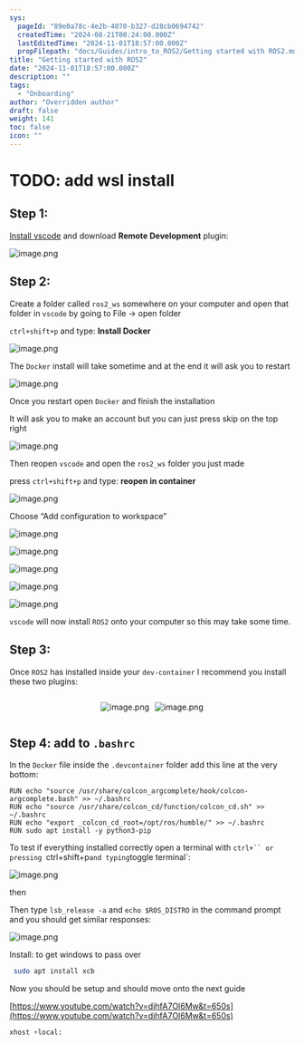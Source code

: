 ```yaml
---
sys:
  pageId: "89e0a78c-4e2b-4070-b327-d28cb0694742"
  createdTime: "2024-08-21T00:24:00.000Z"
  lastEditedTime: "2024-11-01T18:57:00.000Z"
  propFilepath: "docs/Guides/intro_to_ROS2/Getting started with ROS2.md"
title: "Getting started with ROS2"
date: "2024-11-01T18:57:00.000Z"
description: ""
tags:
  - "Onboarding"
author: "Overridden author"
draft: false
weight: 141
toc: false
icon: ""
---
```


# TODO: add wsl install

## Step 1:

[Install vscode](https://code.visualstudio.com/download) and download **Remote Development** plugin:

![image.png](https://prod-files-secure.s3.us-west-2.amazonaws.com/d518164a-d88e-44d1-a4ee-3adb3bd8bce0/efb52993-1881-4a40-b95e-6f020334f022/image.png?X-Amz-Algorithm=AWS4-HMAC-SHA256&X-Amz-Content-Sha256=UNSIGNED-PAYLOAD&X-Amz-Credential=ASIAZI2LB466ZAG367KD%2F20250316%2Fus-west-2%2Fs3%2Faws4_request&X-Amz-Date=20250316T110156Z&X-Amz-Expires=3600&X-Amz-Security-Token=IQoJb3JpZ2luX2VjENP%2F%2F%2F%2F%2F%2F%2F%2F%2F%2FwEaCXVzLXdlc3QtMiJIMEYCIQD6mBpmiTxA1ex7TeUxVytP5YQO0rT9jTqTMrlh34%2FKYgIhALycFjTwasLr5nRz3Tm1ItfIbwy3JPIM6K4MO1255pwlKv8DCCwQABoMNjM3NDIzMTgzODA1IgyC9SlwpVTS1CIRO4Eq3APc8Mdg0eQGdB2gvXu3LAqH%2FSoxvkVkPUXnzooymqXaFylbJ4XDKTwBZKQjd%2Fm6Ee2KEJfIfcsWBQ8RKjGVLjd2XXJFzLiawBV0NF0ITnBI7dh6G9I6UweacO1RUfHjTBSR8mWbe77gOTN3XMRiM1PmYsKZUjLaVOUbIKlPHZ7bbB2wkRxwPqveu7FQzJO3uaD4yWpU1T5DbX6WNUMXbr8AyLXxtUW6ERRPUUDncWUV0TGOrWRjkETYMrHe6lBzKl7RSQvnTJ2pJnql0w%2BDN5XMRQ4ZRnQKMSUMleXSyF%2FQhqmpLR4V1IqsF%2FWR%2Bs8ddPdJTdGzTeN5%2BP62SaUa4SO7XfhyrFPfQxvTh7e%2BTZ5tjO9Y%2FFBtl4UNabGLm2H5sqgITEHKE6UfFGsAzOtuxrmZ5sz2M2qhAZoCuQTs4T1YAeohxJCtW03kxIOL%2FwVcHXiJPBzdj9WeVuHX3UWNRZJnB13Sk1t6PGLFOtSdbakznp20baHB9%2BJgLAyf8mcYjsRdiO6WdvjOqt2HG5znOwfSGKFfh4LyN7D8XuQzwJeaEXryRCZRMaaftx4wueY7HF3R1AL30Lcf736%2Fd20dR3D9hy%2F9oWjipKSOEXa8vb3liQ9OIfJNad4CuW1tZjD92Nq%2BBjqkAY9irXM2s8c2mOePQiqLZZM9%2B5TV77p0Cm6cIP8Ym8HMMdW4m63mfDUm%2BBReuVe8c%2BK4LiEgb63gMjIhD3Sv4US%2BpKsCmV5jZJjY2GOSYLL8lkZXAIeO7S3lColxtcaYfcH5KABy%2F1LBr2VobN%2FFEHFFRqb%2Blf%2FS8fNFdZkCIGlLyQGPvts9ct0IOZUS2m4fsi14LkbXy2WR5a5Va5fJY2Lbg34o&X-Amz-Signature=a65f5b765b37d945ad32c3e9ee76057cb54d18f2b4baf134af181fc097ad022b&X-Amz-SignedHeaders=host&x-id=GetObject)

## Step 2:

Create a folder called `ros2_ws` somewhere on your computer and open that folder in `vscode` by going to File → open folder 

`ctrl+shift+p` and type: **Install Docker**

![image.png](https://prod-files-secure.s3.us-west-2.amazonaws.com/d518164a-d88e-44d1-a4ee-3adb3bd8bce0/2269dc0e-1cd5-47ff-bceb-c04ad9b2eab0/image.png?X-Amz-Algorithm=AWS4-HMAC-SHA256&X-Amz-Content-Sha256=UNSIGNED-PAYLOAD&X-Amz-Credential=ASIAZI2LB466ZAG367KD%2F20250316%2Fus-west-2%2Fs3%2Faws4_request&X-Amz-Date=20250316T110156Z&X-Amz-Expires=3600&X-Amz-Security-Token=IQoJb3JpZ2luX2VjENP%2F%2F%2F%2F%2F%2F%2F%2F%2F%2FwEaCXVzLXdlc3QtMiJIMEYCIQD6mBpmiTxA1ex7TeUxVytP5YQO0rT9jTqTMrlh34%2FKYgIhALycFjTwasLr5nRz3Tm1ItfIbwy3JPIM6K4MO1255pwlKv8DCCwQABoMNjM3NDIzMTgzODA1IgyC9SlwpVTS1CIRO4Eq3APc8Mdg0eQGdB2gvXu3LAqH%2FSoxvkVkPUXnzooymqXaFylbJ4XDKTwBZKQjd%2Fm6Ee2KEJfIfcsWBQ8RKjGVLjd2XXJFzLiawBV0NF0ITnBI7dh6G9I6UweacO1RUfHjTBSR8mWbe77gOTN3XMRiM1PmYsKZUjLaVOUbIKlPHZ7bbB2wkRxwPqveu7FQzJO3uaD4yWpU1T5DbX6WNUMXbr8AyLXxtUW6ERRPUUDncWUV0TGOrWRjkETYMrHe6lBzKl7RSQvnTJ2pJnql0w%2BDN5XMRQ4ZRnQKMSUMleXSyF%2FQhqmpLR4V1IqsF%2FWR%2Bs8ddPdJTdGzTeN5%2BP62SaUa4SO7XfhyrFPfQxvTh7e%2BTZ5tjO9Y%2FFBtl4UNabGLm2H5sqgITEHKE6UfFGsAzOtuxrmZ5sz2M2qhAZoCuQTs4T1YAeohxJCtW03kxIOL%2FwVcHXiJPBzdj9WeVuHX3UWNRZJnB13Sk1t6PGLFOtSdbakznp20baHB9%2BJgLAyf8mcYjsRdiO6WdvjOqt2HG5znOwfSGKFfh4LyN7D8XuQzwJeaEXryRCZRMaaftx4wueY7HF3R1AL30Lcf736%2Fd20dR3D9hy%2F9oWjipKSOEXa8vb3liQ9OIfJNad4CuW1tZjD92Nq%2BBjqkAY9irXM2s8c2mOePQiqLZZM9%2B5TV77p0Cm6cIP8Ym8HMMdW4m63mfDUm%2BBReuVe8c%2BK4LiEgb63gMjIhD3Sv4US%2BpKsCmV5jZJjY2GOSYLL8lkZXAIeO7S3lColxtcaYfcH5KABy%2F1LBr2VobN%2FFEHFFRqb%2Blf%2FS8fNFdZkCIGlLyQGPvts9ct0IOZUS2m4fsi14LkbXy2WR5a5Va5fJY2Lbg34o&X-Amz-Signature=87b91fe17c4ef093c24900594e09152ef6f3d378fe923ed2b8b4d34fb372399b&X-Amz-SignedHeaders=host&x-id=GetObject)

The `Docker` install will take sometime and at the end it will ask you to restart

![image.png](https://prod-files-secure.s3.us-west-2.amazonaws.com/d518164a-d88e-44d1-a4ee-3adb3bd8bce0/ed233f78-be33-4b1f-b89c-9c346c0e961e/image.png?X-Amz-Algorithm=AWS4-HMAC-SHA256&X-Amz-Content-Sha256=UNSIGNED-PAYLOAD&X-Amz-Credential=ASIAZI2LB466ZAG367KD%2F20250316%2Fus-west-2%2Fs3%2Faws4_request&X-Amz-Date=20250316T110156Z&X-Amz-Expires=3600&X-Amz-Security-Token=IQoJb3JpZ2luX2VjENP%2F%2F%2F%2F%2F%2F%2F%2F%2F%2FwEaCXVzLXdlc3QtMiJIMEYCIQD6mBpmiTxA1ex7TeUxVytP5YQO0rT9jTqTMrlh34%2FKYgIhALycFjTwasLr5nRz3Tm1ItfIbwy3JPIM6K4MO1255pwlKv8DCCwQABoMNjM3NDIzMTgzODA1IgyC9SlwpVTS1CIRO4Eq3APc8Mdg0eQGdB2gvXu3LAqH%2FSoxvkVkPUXnzooymqXaFylbJ4XDKTwBZKQjd%2Fm6Ee2KEJfIfcsWBQ8RKjGVLjd2XXJFzLiawBV0NF0ITnBI7dh6G9I6UweacO1RUfHjTBSR8mWbe77gOTN3XMRiM1PmYsKZUjLaVOUbIKlPHZ7bbB2wkRxwPqveu7FQzJO3uaD4yWpU1T5DbX6WNUMXbr8AyLXxtUW6ERRPUUDncWUV0TGOrWRjkETYMrHe6lBzKl7RSQvnTJ2pJnql0w%2BDN5XMRQ4ZRnQKMSUMleXSyF%2FQhqmpLR4V1IqsF%2FWR%2Bs8ddPdJTdGzTeN5%2BP62SaUa4SO7XfhyrFPfQxvTh7e%2BTZ5tjO9Y%2FFBtl4UNabGLm2H5sqgITEHKE6UfFGsAzOtuxrmZ5sz2M2qhAZoCuQTs4T1YAeohxJCtW03kxIOL%2FwVcHXiJPBzdj9WeVuHX3UWNRZJnB13Sk1t6PGLFOtSdbakznp20baHB9%2BJgLAyf8mcYjsRdiO6WdvjOqt2HG5znOwfSGKFfh4LyN7D8XuQzwJeaEXryRCZRMaaftx4wueY7HF3R1AL30Lcf736%2Fd20dR3D9hy%2F9oWjipKSOEXa8vb3liQ9OIfJNad4CuW1tZjD92Nq%2BBjqkAY9irXM2s8c2mOePQiqLZZM9%2B5TV77p0Cm6cIP8Ym8HMMdW4m63mfDUm%2BBReuVe8c%2BK4LiEgb63gMjIhD3Sv4US%2BpKsCmV5jZJjY2GOSYLL8lkZXAIeO7S3lColxtcaYfcH5KABy%2F1LBr2VobN%2FFEHFFRqb%2Blf%2FS8fNFdZkCIGlLyQGPvts9ct0IOZUS2m4fsi14LkbXy2WR5a5Va5fJY2Lbg34o&X-Amz-Signature=c3af0cb4f31b38639ed3834aa16c6055bb8869e3afe4edc96d0c9d02ee30d8c4&X-Amz-SignedHeaders=host&x-id=GetObject)

Once you restart open `Docker` and finish the installation

It will ask you to make an account but you can just press skip on the top right

![image.png](https://prod-files-secure.s3.us-west-2.amazonaws.com/d518164a-d88e-44d1-a4ee-3adb3bd8bce0/21010ad9-1659-4fd9-9f59-9932a09b2a3d/image.png?X-Amz-Algorithm=AWS4-HMAC-SHA256&X-Amz-Content-Sha256=UNSIGNED-PAYLOAD&X-Amz-Credential=ASIAZI2LB466ZAG367KD%2F20250316%2Fus-west-2%2Fs3%2Faws4_request&X-Amz-Date=20250316T110156Z&X-Amz-Expires=3600&X-Amz-Security-Token=IQoJb3JpZ2luX2VjENP%2F%2F%2F%2F%2F%2F%2F%2F%2F%2FwEaCXVzLXdlc3QtMiJIMEYCIQD6mBpmiTxA1ex7TeUxVytP5YQO0rT9jTqTMrlh34%2FKYgIhALycFjTwasLr5nRz3Tm1ItfIbwy3JPIM6K4MO1255pwlKv8DCCwQABoMNjM3NDIzMTgzODA1IgyC9SlwpVTS1CIRO4Eq3APc8Mdg0eQGdB2gvXu3LAqH%2FSoxvkVkPUXnzooymqXaFylbJ4XDKTwBZKQjd%2Fm6Ee2KEJfIfcsWBQ8RKjGVLjd2XXJFzLiawBV0NF0ITnBI7dh6G9I6UweacO1RUfHjTBSR8mWbe77gOTN3XMRiM1PmYsKZUjLaVOUbIKlPHZ7bbB2wkRxwPqveu7FQzJO3uaD4yWpU1T5DbX6WNUMXbr8AyLXxtUW6ERRPUUDncWUV0TGOrWRjkETYMrHe6lBzKl7RSQvnTJ2pJnql0w%2BDN5XMRQ4ZRnQKMSUMleXSyF%2FQhqmpLR4V1IqsF%2FWR%2Bs8ddPdJTdGzTeN5%2BP62SaUa4SO7XfhyrFPfQxvTh7e%2BTZ5tjO9Y%2FFBtl4UNabGLm2H5sqgITEHKE6UfFGsAzOtuxrmZ5sz2M2qhAZoCuQTs4T1YAeohxJCtW03kxIOL%2FwVcHXiJPBzdj9WeVuHX3UWNRZJnB13Sk1t6PGLFOtSdbakznp20baHB9%2BJgLAyf8mcYjsRdiO6WdvjOqt2HG5znOwfSGKFfh4LyN7D8XuQzwJeaEXryRCZRMaaftx4wueY7HF3R1AL30Lcf736%2Fd20dR3D9hy%2F9oWjipKSOEXa8vb3liQ9OIfJNad4CuW1tZjD92Nq%2BBjqkAY9irXM2s8c2mOePQiqLZZM9%2B5TV77p0Cm6cIP8Ym8HMMdW4m63mfDUm%2BBReuVe8c%2BK4LiEgb63gMjIhD3Sv4US%2BpKsCmV5jZJjY2GOSYLL8lkZXAIeO7S3lColxtcaYfcH5KABy%2F1LBr2VobN%2FFEHFFRqb%2Blf%2FS8fNFdZkCIGlLyQGPvts9ct0IOZUS2m4fsi14LkbXy2WR5a5Va5fJY2Lbg34o&X-Amz-Signature=a67ad6869c2d3bb0a5a4fb05f46c7a0e4966b560006f197fac9131f25ecbaed5&X-Amz-SignedHeaders=host&x-id=GetObject)

Then reopen `vscode` and open the `ros2_ws` folder you just made

press `ctrl+shift+p` and type: **reopen in container**

![image.png](https://prod-files-secure.s3.us-west-2.amazonaws.com/d518164a-d88e-44d1-a4ee-3adb3bd8bce0/4e93b8c2-41ad-488c-8095-c74205196118/image.png?X-Amz-Algorithm=AWS4-HMAC-SHA256&X-Amz-Content-Sha256=UNSIGNED-PAYLOAD&X-Amz-Credential=ASIAZI2LB466ZAG367KD%2F20250316%2Fus-west-2%2Fs3%2Faws4_request&X-Amz-Date=20250316T110156Z&X-Amz-Expires=3600&X-Amz-Security-Token=IQoJb3JpZ2luX2VjENP%2F%2F%2F%2F%2F%2F%2F%2F%2F%2FwEaCXVzLXdlc3QtMiJIMEYCIQD6mBpmiTxA1ex7TeUxVytP5YQO0rT9jTqTMrlh34%2FKYgIhALycFjTwasLr5nRz3Tm1ItfIbwy3JPIM6K4MO1255pwlKv8DCCwQABoMNjM3NDIzMTgzODA1IgyC9SlwpVTS1CIRO4Eq3APc8Mdg0eQGdB2gvXu3LAqH%2FSoxvkVkPUXnzooymqXaFylbJ4XDKTwBZKQjd%2Fm6Ee2KEJfIfcsWBQ8RKjGVLjd2XXJFzLiawBV0NF0ITnBI7dh6G9I6UweacO1RUfHjTBSR8mWbe77gOTN3XMRiM1PmYsKZUjLaVOUbIKlPHZ7bbB2wkRxwPqveu7FQzJO3uaD4yWpU1T5DbX6WNUMXbr8AyLXxtUW6ERRPUUDncWUV0TGOrWRjkETYMrHe6lBzKl7RSQvnTJ2pJnql0w%2BDN5XMRQ4ZRnQKMSUMleXSyF%2FQhqmpLR4V1IqsF%2FWR%2Bs8ddPdJTdGzTeN5%2BP62SaUa4SO7XfhyrFPfQxvTh7e%2BTZ5tjO9Y%2FFBtl4UNabGLm2H5sqgITEHKE6UfFGsAzOtuxrmZ5sz2M2qhAZoCuQTs4T1YAeohxJCtW03kxIOL%2FwVcHXiJPBzdj9WeVuHX3UWNRZJnB13Sk1t6PGLFOtSdbakznp20baHB9%2BJgLAyf8mcYjsRdiO6WdvjOqt2HG5znOwfSGKFfh4LyN7D8XuQzwJeaEXryRCZRMaaftx4wueY7HF3R1AL30Lcf736%2Fd20dR3D9hy%2F9oWjipKSOEXa8vb3liQ9OIfJNad4CuW1tZjD92Nq%2BBjqkAY9irXM2s8c2mOePQiqLZZM9%2B5TV77p0Cm6cIP8Ym8HMMdW4m63mfDUm%2BBReuVe8c%2BK4LiEgb63gMjIhD3Sv4US%2BpKsCmV5jZJjY2GOSYLL8lkZXAIeO7S3lColxtcaYfcH5KABy%2F1LBr2VobN%2FFEHFFRqb%2Blf%2FS8fNFdZkCIGlLyQGPvts9ct0IOZUS2m4fsi14LkbXy2WR5a5Va5fJY2Lbg34o&X-Amz-Signature=b47d098ea5d45a9978df2d598af847de0262bd45856d7610eb6a9bce76c4e57f&X-Amz-SignedHeaders=host&x-id=GetObject)

Choose “Add configuration to workspace”

![image.png](https://prod-files-secure.s3.us-west-2.amazonaws.com/d518164a-d88e-44d1-a4ee-3adb3bd8bce0/9560b282-5060-4989-ba37-97e7b2c22476/image.png?X-Amz-Algorithm=AWS4-HMAC-SHA256&X-Amz-Content-Sha256=UNSIGNED-PAYLOAD&X-Amz-Credential=ASIAZI2LB466ZAG367KD%2F20250316%2Fus-west-2%2Fs3%2Faws4_request&X-Amz-Date=20250316T110156Z&X-Amz-Expires=3600&X-Amz-Security-Token=IQoJb3JpZ2luX2VjENP%2F%2F%2F%2F%2F%2F%2F%2F%2F%2FwEaCXVzLXdlc3QtMiJIMEYCIQD6mBpmiTxA1ex7TeUxVytP5YQO0rT9jTqTMrlh34%2FKYgIhALycFjTwasLr5nRz3Tm1ItfIbwy3JPIM6K4MO1255pwlKv8DCCwQABoMNjM3NDIzMTgzODA1IgyC9SlwpVTS1CIRO4Eq3APc8Mdg0eQGdB2gvXu3LAqH%2FSoxvkVkPUXnzooymqXaFylbJ4XDKTwBZKQjd%2Fm6Ee2KEJfIfcsWBQ8RKjGVLjd2XXJFzLiawBV0NF0ITnBI7dh6G9I6UweacO1RUfHjTBSR8mWbe77gOTN3XMRiM1PmYsKZUjLaVOUbIKlPHZ7bbB2wkRxwPqveu7FQzJO3uaD4yWpU1T5DbX6WNUMXbr8AyLXxtUW6ERRPUUDncWUV0TGOrWRjkETYMrHe6lBzKl7RSQvnTJ2pJnql0w%2BDN5XMRQ4ZRnQKMSUMleXSyF%2FQhqmpLR4V1IqsF%2FWR%2Bs8ddPdJTdGzTeN5%2BP62SaUa4SO7XfhyrFPfQxvTh7e%2BTZ5tjO9Y%2FFBtl4UNabGLm2H5sqgITEHKE6UfFGsAzOtuxrmZ5sz2M2qhAZoCuQTs4T1YAeohxJCtW03kxIOL%2FwVcHXiJPBzdj9WeVuHX3UWNRZJnB13Sk1t6PGLFOtSdbakznp20baHB9%2BJgLAyf8mcYjsRdiO6WdvjOqt2HG5znOwfSGKFfh4LyN7D8XuQzwJeaEXryRCZRMaaftx4wueY7HF3R1AL30Lcf736%2Fd20dR3D9hy%2F9oWjipKSOEXa8vb3liQ9OIfJNad4CuW1tZjD92Nq%2BBjqkAY9irXM2s8c2mOePQiqLZZM9%2B5TV77p0Cm6cIP8Ym8HMMdW4m63mfDUm%2BBReuVe8c%2BK4LiEgb63gMjIhD3Sv4US%2BpKsCmV5jZJjY2GOSYLL8lkZXAIeO7S3lColxtcaYfcH5KABy%2F1LBr2VobN%2FFEHFFRqb%2Blf%2FS8fNFdZkCIGlLyQGPvts9ct0IOZUS2m4fsi14LkbXy2WR5a5Va5fJY2Lbg34o&X-Amz-Signature=a0c32e8a632614b03e2cffd955451753a545b59bd60c89cb4bf97afae3c2fd2a&X-Amz-SignedHeaders=host&x-id=GetObject)

![image.png](https://prod-files-secure.s3.us-west-2.amazonaws.com/d518164a-d88e-44d1-a4ee-3adb3bd8bce0/2ee63f81-886b-48e8-a553-dc6e5eac99e4/image.png?X-Amz-Algorithm=AWS4-HMAC-SHA256&X-Amz-Content-Sha256=UNSIGNED-PAYLOAD&X-Amz-Credential=ASIAZI2LB466ZAG367KD%2F20250316%2Fus-west-2%2Fs3%2Faws4_request&X-Amz-Date=20250316T110156Z&X-Amz-Expires=3600&X-Amz-Security-Token=IQoJb3JpZ2luX2VjENP%2F%2F%2F%2F%2F%2F%2F%2F%2F%2FwEaCXVzLXdlc3QtMiJIMEYCIQD6mBpmiTxA1ex7TeUxVytP5YQO0rT9jTqTMrlh34%2FKYgIhALycFjTwasLr5nRz3Tm1ItfIbwy3JPIM6K4MO1255pwlKv8DCCwQABoMNjM3NDIzMTgzODA1IgyC9SlwpVTS1CIRO4Eq3APc8Mdg0eQGdB2gvXu3LAqH%2FSoxvkVkPUXnzooymqXaFylbJ4XDKTwBZKQjd%2Fm6Ee2KEJfIfcsWBQ8RKjGVLjd2XXJFzLiawBV0NF0ITnBI7dh6G9I6UweacO1RUfHjTBSR8mWbe77gOTN3XMRiM1PmYsKZUjLaVOUbIKlPHZ7bbB2wkRxwPqveu7FQzJO3uaD4yWpU1T5DbX6WNUMXbr8AyLXxtUW6ERRPUUDncWUV0TGOrWRjkETYMrHe6lBzKl7RSQvnTJ2pJnql0w%2BDN5XMRQ4ZRnQKMSUMleXSyF%2FQhqmpLR4V1IqsF%2FWR%2Bs8ddPdJTdGzTeN5%2BP62SaUa4SO7XfhyrFPfQxvTh7e%2BTZ5tjO9Y%2FFBtl4UNabGLm2H5sqgITEHKE6UfFGsAzOtuxrmZ5sz2M2qhAZoCuQTs4T1YAeohxJCtW03kxIOL%2FwVcHXiJPBzdj9WeVuHX3UWNRZJnB13Sk1t6PGLFOtSdbakznp20baHB9%2BJgLAyf8mcYjsRdiO6WdvjOqt2HG5znOwfSGKFfh4LyN7D8XuQzwJeaEXryRCZRMaaftx4wueY7HF3R1AL30Lcf736%2Fd20dR3D9hy%2F9oWjipKSOEXa8vb3liQ9OIfJNad4CuW1tZjD92Nq%2BBjqkAY9irXM2s8c2mOePQiqLZZM9%2B5TV77p0Cm6cIP8Ym8HMMdW4m63mfDUm%2BBReuVe8c%2BK4LiEgb63gMjIhD3Sv4US%2BpKsCmV5jZJjY2GOSYLL8lkZXAIeO7S3lColxtcaYfcH5KABy%2F1LBr2VobN%2FFEHFFRqb%2Blf%2FS8fNFdZkCIGlLyQGPvts9ct0IOZUS2m4fsi14LkbXy2WR5a5Va5fJY2Lbg34o&X-Amz-Signature=a219e5ab797183d417a2da6af82a4f7475af3e900b22a84b1edaac3aad6aa181&X-Amz-SignedHeaders=host&x-id=GetObject)

![image.png](https://prod-files-secure.s3.us-west-2.amazonaws.com/d518164a-d88e-44d1-a4ee-3adb3bd8bce0/ae1580b2-b048-407e-aed9-b584224a7a04/image.png?X-Amz-Algorithm=AWS4-HMAC-SHA256&X-Amz-Content-Sha256=UNSIGNED-PAYLOAD&X-Amz-Credential=ASIAZI2LB466ZAG367KD%2F20250316%2Fus-west-2%2Fs3%2Faws4_request&X-Amz-Date=20250316T110156Z&X-Amz-Expires=3600&X-Amz-Security-Token=IQoJb3JpZ2luX2VjENP%2F%2F%2F%2F%2F%2F%2F%2F%2F%2FwEaCXVzLXdlc3QtMiJIMEYCIQD6mBpmiTxA1ex7TeUxVytP5YQO0rT9jTqTMrlh34%2FKYgIhALycFjTwasLr5nRz3Tm1ItfIbwy3JPIM6K4MO1255pwlKv8DCCwQABoMNjM3NDIzMTgzODA1IgyC9SlwpVTS1CIRO4Eq3APc8Mdg0eQGdB2gvXu3LAqH%2FSoxvkVkPUXnzooymqXaFylbJ4XDKTwBZKQjd%2Fm6Ee2KEJfIfcsWBQ8RKjGVLjd2XXJFzLiawBV0NF0ITnBI7dh6G9I6UweacO1RUfHjTBSR8mWbe77gOTN3XMRiM1PmYsKZUjLaVOUbIKlPHZ7bbB2wkRxwPqveu7FQzJO3uaD4yWpU1T5DbX6WNUMXbr8AyLXxtUW6ERRPUUDncWUV0TGOrWRjkETYMrHe6lBzKl7RSQvnTJ2pJnql0w%2BDN5XMRQ4ZRnQKMSUMleXSyF%2FQhqmpLR4V1IqsF%2FWR%2Bs8ddPdJTdGzTeN5%2BP62SaUa4SO7XfhyrFPfQxvTh7e%2BTZ5tjO9Y%2FFBtl4UNabGLm2H5sqgITEHKE6UfFGsAzOtuxrmZ5sz2M2qhAZoCuQTs4T1YAeohxJCtW03kxIOL%2FwVcHXiJPBzdj9WeVuHX3UWNRZJnB13Sk1t6PGLFOtSdbakznp20baHB9%2BJgLAyf8mcYjsRdiO6WdvjOqt2HG5znOwfSGKFfh4LyN7D8XuQzwJeaEXryRCZRMaaftx4wueY7HF3R1AL30Lcf736%2Fd20dR3D9hy%2F9oWjipKSOEXa8vb3liQ9OIfJNad4CuW1tZjD92Nq%2BBjqkAY9irXM2s8c2mOePQiqLZZM9%2B5TV77p0Cm6cIP8Ym8HMMdW4m63mfDUm%2BBReuVe8c%2BK4LiEgb63gMjIhD3Sv4US%2BpKsCmV5jZJjY2GOSYLL8lkZXAIeO7S3lColxtcaYfcH5KABy%2F1LBr2VobN%2FFEHFFRqb%2Blf%2FS8fNFdZkCIGlLyQGPvts9ct0IOZUS2m4fsi14LkbXy2WR5a5Va5fJY2Lbg34o&X-Amz-Signature=628f80594bcd036da9962ab053a63e5e573890c65631800246575230dc3eb9a0&X-Amz-SignedHeaders=host&x-id=GetObject)

![image.png](https://prod-files-secure.s3.us-west-2.amazonaws.com/d518164a-d88e-44d1-a4ee-3adb3bd8bce0/53255b28-f75e-430f-b9e3-c0ac8577e42b/image.png?X-Amz-Algorithm=AWS4-HMAC-SHA256&X-Amz-Content-Sha256=UNSIGNED-PAYLOAD&X-Amz-Credential=ASIAZI2LB466ZAG367KD%2F20250316%2Fus-west-2%2Fs3%2Faws4_request&X-Amz-Date=20250316T110156Z&X-Amz-Expires=3600&X-Amz-Security-Token=IQoJb3JpZ2luX2VjENP%2F%2F%2F%2F%2F%2F%2F%2F%2F%2FwEaCXVzLXdlc3QtMiJIMEYCIQD6mBpmiTxA1ex7TeUxVytP5YQO0rT9jTqTMrlh34%2FKYgIhALycFjTwasLr5nRz3Tm1ItfIbwy3JPIM6K4MO1255pwlKv8DCCwQABoMNjM3NDIzMTgzODA1IgyC9SlwpVTS1CIRO4Eq3APc8Mdg0eQGdB2gvXu3LAqH%2FSoxvkVkPUXnzooymqXaFylbJ4XDKTwBZKQjd%2Fm6Ee2KEJfIfcsWBQ8RKjGVLjd2XXJFzLiawBV0NF0ITnBI7dh6G9I6UweacO1RUfHjTBSR8mWbe77gOTN3XMRiM1PmYsKZUjLaVOUbIKlPHZ7bbB2wkRxwPqveu7FQzJO3uaD4yWpU1T5DbX6WNUMXbr8AyLXxtUW6ERRPUUDncWUV0TGOrWRjkETYMrHe6lBzKl7RSQvnTJ2pJnql0w%2BDN5XMRQ4ZRnQKMSUMleXSyF%2FQhqmpLR4V1IqsF%2FWR%2Bs8ddPdJTdGzTeN5%2BP62SaUa4SO7XfhyrFPfQxvTh7e%2BTZ5tjO9Y%2FFBtl4UNabGLm2H5sqgITEHKE6UfFGsAzOtuxrmZ5sz2M2qhAZoCuQTs4T1YAeohxJCtW03kxIOL%2FwVcHXiJPBzdj9WeVuHX3UWNRZJnB13Sk1t6PGLFOtSdbakznp20baHB9%2BJgLAyf8mcYjsRdiO6WdvjOqt2HG5znOwfSGKFfh4LyN7D8XuQzwJeaEXryRCZRMaaftx4wueY7HF3R1AL30Lcf736%2Fd20dR3D9hy%2F9oWjipKSOEXa8vb3liQ9OIfJNad4CuW1tZjD92Nq%2BBjqkAY9irXM2s8c2mOePQiqLZZM9%2B5TV77p0Cm6cIP8Ym8HMMdW4m63mfDUm%2BBReuVe8c%2BK4LiEgb63gMjIhD3Sv4US%2BpKsCmV5jZJjY2GOSYLL8lkZXAIeO7S3lColxtcaYfcH5KABy%2F1LBr2VobN%2FFEHFFRqb%2Blf%2FS8fNFdZkCIGlLyQGPvts9ct0IOZUS2m4fsi14LkbXy2WR5a5Va5fJY2Lbg34o&X-Amz-Signature=67c4fbbb4bb3f886fce432cda29dc7f99630059ca597475038d98ea0882be419&X-Amz-SignedHeaders=host&x-id=GetObject)

![image.png](https://prod-files-secure.s3.us-west-2.amazonaws.com/d518164a-d88e-44d1-a4ee-3adb3bd8bce0/7c562767-5af9-4ffb-97d1-327bcdf4ee00/image.png?X-Amz-Algorithm=AWS4-HMAC-SHA256&X-Amz-Content-Sha256=UNSIGNED-PAYLOAD&X-Amz-Credential=ASIAZI2LB466ZAG367KD%2F20250316%2Fus-west-2%2Fs3%2Faws4_request&X-Amz-Date=20250316T110156Z&X-Amz-Expires=3600&X-Amz-Security-Token=IQoJb3JpZ2luX2VjENP%2F%2F%2F%2F%2F%2F%2F%2F%2F%2FwEaCXVzLXdlc3QtMiJIMEYCIQD6mBpmiTxA1ex7TeUxVytP5YQO0rT9jTqTMrlh34%2FKYgIhALycFjTwasLr5nRz3Tm1ItfIbwy3JPIM6K4MO1255pwlKv8DCCwQABoMNjM3NDIzMTgzODA1IgyC9SlwpVTS1CIRO4Eq3APc8Mdg0eQGdB2gvXu3LAqH%2FSoxvkVkPUXnzooymqXaFylbJ4XDKTwBZKQjd%2Fm6Ee2KEJfIfcsWBQ8RKjGVLjd2XXJFzLiawBV0NF0ITnBI7dh6G9I6UweacO1RUfHjTBSR8mWbe77gOTN3XMRiM1PmYsKZUjLaVOUbIKlPHZ7bbB2wkRxwPqveu7FQzJO3uaD4yWpU1T5DbX6WNUMXbr8AyLXxtUW6ERRPUUDncWUV0TGOrWRjkETYMrHe6lBzKl7RSQvnTJ2pJnql0w%2BDN5XMRQ4ZRnQKMSUMleXSyF%2FQhqmpLR4V1IqsF%2FWR%2Bs8ddPdJTdGzTeN5%2BP62SaUa4SO7XfhyrFPfQxvTh7e%2BTZ5tjO9Y%2FFBtl4UNabGLm2H5sqgITEHKE6UfFGsAzOtuxrmZ5sz2M2qhAZoCuQTs4T1YAeohxJCtW03kxIOL%2FwVcHXiJPBzdj9WeVuHX3UWNRZJnB13Sk1t6PGLFOtSdbakznp20baHB9%2BJgLAyf8mcYjsRdiO6WdvjOqt2HG5znOwfSGKFfh4LyN7D8XuQzwJeaEXryRCZRMaaftx4wueY7HF3R1AL30Lcf736%2Fd20dR3D9hy%2F9oWjipKSOEXa8vb3liQ9OIfJNad4CuW1tZjD92Nq%2BBjqkAY9irXM2s8c2mOePQiqLZZM9%2B5TV77p0Cm6cIP8Ym8HMMdW4m63mfDUm%2BBReuVe8c%2BK4LiEgb63gMjIhD3Sv4US%2BpKsCmV5jZJjY2GOSYLL8lkZXAIeO7S3lColxtcaYfcH5KABy%2F1LBr2VobN%2FFEHFFRqb%2Blf%2FS8fNFdZkCIGlLyQGPvts9ct0IOZUS2m4fsi14LkbXy2WR5a5Va5fJY2Lbg34o&X-Amz-Signature=4cf1911ee7147698ffdb47ee6012df332fc843c230422278d66aeb2e33924f8d&X-Amz-SignedHeaders=host&x-id=GetObject)

`vscode` will now install `ROS2` onto your computer so this may take some time.

## Step 3:

Once `ROS2` has installed inside your `dev-container` I recommend you install these two plugins:

<div style="display: flex;flex-direction: row; column-gap:10px; max-width: 630px;justify-content: center;">
<div>

![image.png](https://prod-files-secure.s3.us-west-2.amazonaws.com/d518164a-d88e-44d1-a4ee-3adb3bd8bce0/3fc3d550-5a54-4ba1-ba6b-faa01cdb7369/image.png?X-Amz-Algorithm=AWS4-HMAC-SHA256&X-Amz-Content-Sha256=UNSIGNED-PAYLOAD&X-Amz-Credential=ASIAZI2LB466QYAWP27S%2F20250316%2Fus-west-2%2Fs3%2Faws4_request&X-Amz-Date=20250316T110158Z&X-Amz-Expires=3600&X-Amz-Security-Token=IQoJb3JpZ2luX2VjENP%2F%2F%2F%2F%2F%2F%2F%2F%2F%2FwEaCXVzLXdlc3QtMiJIMEYCIQDvgClEvSk%2BYMOvjptfu%2BSGvh9czAV3b7%2B0v3vju3S4oAIhALly%2B5o%2FH5KHfggliWWx8Qza5nTB%2FP2MK4yFTpByGYAMKv8DCCwQABoMNjM3NDIzMTgzODA1IgzCaWABgcVLmk15Xq4q3AMrcvFzuoQqDVwfcbcLSzcYuth%2FkNy5TyvI%2FydM18Z8yluNrx%2FtZLO4oiRj%2B%2FOG2S%2FBmPZgHCg7UQyVWOJtoH4zga5ZYvgR%2FIyYm4dd%2FCX0M9XA7qYySexPtq3V%2Fx%2BMWUjZyEhtPoXQgWNitifNyMi4hMYJiWHu6cqk5wiH9lEALIv4N3o7ht2mn2UAtEZPkZb0YJ3VFKNAV7ohnHxmEwoMIKEnSPkUZN050WDdkQk5hU%2ByIMHDXxdWeMGmsrIUSLj4upM6UwJjezW1dDHfaIqJj%2FGW9nMBoG1%2BMxDIY%2FIQIjyR%2F%2FHtYyFpNB3bB2DGjAwFQUpxSR%2BCo3i1%2BryWDwXKhrUEiggWk4Lgoz2%2FeiMAJQlKFqnQJx3TdCrnkGC%2FgNQ9X84pU0TbP9oVPg1%2BPV3tk9sCzuMWpifBVqgzR5RVPvk5P4t3xtjxcO%2BXliyswLaGQxjhp4a0GfVrDNUbLVcPVf3oapNghxIWXH3aDu2kE8gi3PkPqL5O4YjntUUoMDT8W141iGFrHKiiBXTzpihFIu%2F87flrS%2BzxgXunehlhQrCFCQe5f4k8jA4Lo6q9MK3k3UtIjxojs3D6edsFLSbmYn19NySd4M8U75%2FannTxEaVOJYHoKxdxaqupOzDR2Nq%2BBjqkASUsV%2B%2F6gZ%2FhZwtMFbBXll1eNOHTLF4OVNGx2aOTvgdUnTo7WYvcGSkpe5vQHESwEI%2FF0RyQXb9JeLwLwqzIMN8MfS4obtxF4gyfQCRG1BDn7flPL4VYH4dHXfRcHFJJwNSX6mtOWEWUWFwYJ8ASw2jilfZH2vk4f8KrWs1czmRp2cTPrg1WrckF%2Fx12NS%2F3ID2RV5F5%2BTznqnJd89bH1V6adtzT&X-Amz-Signature=3c99b7fa37edbf66060d042ecc3d41a97cea27139d500455ff4ece2946ff847a&X-Amz-SignedHeaders=host&x-id=GetObject)

</div>
<div>

![image.png](https://prod-files-secure.s3.us-west-2.amazonaws.com/d518164a-d88e-44d1-a4ee-3adb3bd8bce0/d994cc66-13c2-4093-a5a3-f84cf4601a82/image.png?X-Amz-Algorithm=AWS4-HMAC-SHA256&X-Amz-Content-Sha256=UNSIGNED-PAYLOAD&X-Amz-Credential=ASIAZI2LB46625U3FONT%2F20250316%2Fus-west-2%2Fs3%2Faws4_request&X-Amz-Date=20250316T110159Z&X-Amz-Expires=3600&X-Amz-Security-Token=IQoJb3JpZ2luX2VjENP%2F%2F%2F%2F%2F%2F%2F%2F%2F%2FwEaCXVzLXdlc3QtMiJGMEQCIGNhKqE5g%2BBasWMdvMzjeCxgeE3kArSZBYc0KMZHOYdEAiAXTg%2B%2BWcB7iSDdudROZRk8jwQjmhtknG6i9MegtAaGrir%2FAwgsEAAaDDYzNzQyMzE4MzgwNSIMhdbJZeEsePwwhhOmKtwD6EWh44%2BrWYxLs1bNwRBUxPdEAFdQXuQYRRdWsz0Ar52YcSJajH5Fd1W3pFJ%2BkvmrFlVKFbltUi1nJe0UCMch%2FdDj6vgpGwGVJXOFsSEFQ36U78zKV6M%2BbJi7B9MBokkvX8X2PkCEGu5v8CV3ep7kQBdzdOlCoWQGAXnafnR9xTJDvmQ73NtaWM97fWEUPIFYSvzM6y4MdzISQv4rIlU4RH0jWdouwZP5EObrO7nP%2FsSJDu9w0OyleOwhs%2BIIV7GBuSf516kkucqkdGMtt1%2FmkpBM39Kq0hjpv0Wrg2164582qxhaUYDO3vvxzDczIrJC0OS3mo%2F4KVmj0pQVomnc9SzMLPAd5SuCqmwhQ6Y84QqBL5D%2FHeMD7eV%2Fa98lplXLQtgK8CV3hidlm3cNyTmnPDchxm%2FH9Emci8jRdufG6xMY7VcnLZLZplIokFrXWl8qBCxSIKAbXXESZfMNRvVW8%2FwNrmON8kBBnfR0b%2BDYKNiRWRgTp06tFdYLI43ylhSQv2%2FnCa9x68tG6RRJEEY%2BLLAkp1LQk368dAiHdyvyYvT7amEF%2F%2FTPI%2B9N8YnplSTRGCkYzsu5PWrV4HHtxxdocZovP0jr9Dx05ocv%2FoFnAapoXQrg%2BkYSM2SrJ%2F0wzNjavgY6pgF7hZW%2FrIUX4fXY1QlcMb6jLfM5iMZZvE618KVWyrGWYW8E46uw2Cy2Wqp6EJ8jLf1Z1l24z8oh6VDmxzBDMbiF7%2FC0UwNDCLdIsYx36zqvBmp5%2F9D3UpH7EfsiPsKSGoLjh8giDC4cxcJfAR%2F0i6u6bDSXmiQB5D2gShoq96V%2FT7M8NUG0N0Vsz960QZuHYg%2FavGQ6b0JlBuVWjRRLYzLU7aNX2t7S&X-Amz-Signature=f93cca87ec1806fb796770584176d9d0edfab8056177dbf5bdee34179da8e363&X-Amz-SignedHeaders=host&x-id=GetObject)

</div>
</div>

## Step 4: add to `.bashrc`

In the `Docker` file inside the `.devcontainer` folder add this line at the very bottom: 

```docker
RUN echo "source /usr/share/colcon_argcomplete/hook/colcon-argcomplete.bash" >> ~/.bashrc
RUN echo "source /usr/share/colcon_cd/function/colcon_cd.sh" >> ~/.bashrc
RUN echo "export _colcon_cd_root=/opt/ros/humble/" >> ~/.bashrc
RUN sudo apt install -y python3-pip 
```

To test if everything installed correctly open a terminal with `ctrl+`` or pressing `ctrl+shift+p` and typing `toggle terminal`:

![image.png](https://prod-files-secure.s3.us-west-2.amazonaws.com/d518164a-d88e-44d1-a4ee-3adb3bd8bce0/6a4943d8-b04e-4c02-9a58-775f3384d1a5/image.png?X-Amz-Algorithm=AWS4-HMAC-SHA256&X-Amz-Content-Sha256=UNSIGNED-PAYLOAD&X-Amz-Credential=ASIAZI2LB466ZAG367KD%2F20250316%2Fus-west-2%2Fs3%2Faws4_request&X-Amz-Date=20250316T110156Z&X-Amz-Expires=3600&X-Amz-Security-Token=IQoJb3JpZ2luX2VjENP%2F%2F%2F%2F%2F%2F%2F%2F%2F%2FwEaCXVzLXdlc3QtMiJIMEYCIQD6mBpmiTxA1ex7TeUxVytP5YQO0rT9jTqTMrlh34%2FKYgIhALycFjTwasLr5nRz3Tm1ItfIbwy3JPIM6K4MO1255pwlKv8DCCwQABoMNjM3NDIzMTgzODA1IgyC9SlwpVTS1CIRO4Eq3APc8Mdg0eQGdB2gvXu3LAqH%2FSoxvkVkPUXnzooymqXaFylbJ4XDKTwBZKQjd%2Fm6Ee2KEJfIfcsWBQ8RKjGVLjd2XXJFzLiawBV0NF0ITnBI7dh6G9I6UweacO1RUfHjTBSR8mWbe77gOTN3XMRiM1PmYsKZUjLaVOUbIKlPHZ7bbB2wkRxwPqveu7FQzJO3uaD4yWpU1T5DbX6WNUMXbr8AyLXxtUW6ERRPUUDncWUV0TGOrWRjkETYMrHe6lBzKl7RSQvnTJ2pJnql0w%2BDN5XMRQ4ZRnQKMSUMleXSyF%2FQhqmpLR4V1IqsF%2FWR%2Bs8ddPdJTdGzTeN5%2BP62SaUa4SO7XfhyrFPfQxvTh7e%2BTZ5tjO9Y%2FFBtl4UNabGLm2H5sqgITEHKE6UfFGsAzOtuxrmZ5sz2M2qhAZoCuQTs4T1YAeohxJCtW03kxIOL%2FwVcHXiJPBzdj9WeVuHX3UWNRZJnB13Sk1t6PGLFOtSdbakznp20baHB9%2BJgLAyf8mcYjsRdiO6WdvjOqt2HG5znOwfSGKFfh4LyN7D8XuQzwJeaEXryRCZRMaaftx4wueY7HF3R1AL30Lcf736%2Fd20dR3D9hy%2F9oWjipKSOEXa8vb3liQ9OIfJNad4CuW1tZjD92Nq%2BBjqkAY9irXM2s8c2mOePQiqLZZM9%2B5TV77p0Cm6cIP8Ym8HMMdW4m63mfDUm%2BBReuVe8c%2BK4LiEgb63gMjIhD3Sv4US%2BpKsCmV5jZJjY2GOSYLL8lkZXAIeO7S3lColxtcaYfcH5KABy%2F1LBr2VobN%2FFEHFFRqb%2Blf%2FS8fNFdZkCIGlLyQGPvts9ct0IOZUS2m4fsi14LkbXy2WR5a5Va5fJY2Lbg34o&X-Amz-Signature=5e9618200643f5fa1e86947dc15ef8fa7b574c722535356627bab19ce51854a7&X-Amz-SignedHeaders=host&x-id=GetObject)

then 

Then type `lsb_release -a` and `echo $ROS_DISTRO` in the command prompt and you should get similar responses:

![image.png](https://prod-files-secure.s3.us-west-2.amazonaws.com/d518164a-d88e-44d1-a4ee-3adb3bd8bce0/3e635dec-a805-4e85-8b9e-d000e5b71a4e/image.png?X-Amz-Algorithm=AWS4-HMAC-SHA256&X-Amz-Content-Sha256=UNSIGNED-PAYLOAD&X-Amz-Credential=ASIAZI2LB466ZAG367KD%2F20250316%2Fus-west-2%2Fs3%2Faws4_request&X-Amz-Date=20250316T110156Z&X-Amz-Expires=3600&X-Amz-Security-Token=IQoJb3JpZ2luX2VjENP%2F%2F%2F%2F%2F%2F%2F%2F%2F%2FwEaCXVzLXdlc3QtMiJIMEYCIQD6mBpmiTxA1ex7TeUxVytP5YQO0rT9jTqTMrlh34%2FKYgIhALycFjTwasLr5nRz3Tm1ItfIbwy3JPIM6K4MO1255pwlKv8DCCwQABoMNjM3NDIzMTgzODA1IgyC9SlwpVTS1CIRO4Eq3APc8Mdg0eQGdB2gvXu3LAqH%2FSoxvkVkPUXnzooymqXaFylbJ4XDKTwBZKQjd%2Fm6Ee2KEJfIfcsWBQ8RKjGVLjd2XXJFzLiawBV0NF0ITnBI7dh6G9I6UweacO1RUfHjTBSR8mWbe77gOTN3XMRiM1PmYsKZUjLaVOUbIKlPHZ7bbB2wkRxwPqveu7FQzJO3uaD4yWpU1T5DbX6WNUMXbr8AyLXxtUW6ERRPUUDncWUV0TGOrWRjkETYMrHe6lBzKl7RSQvnTJ2pJnql0w%2BDN5XMRQ4ZRnQKMSUMleXSyF%2FQhqmpLR4V1IqsF%2FWR%2Bs8ddPdJTdGzTeN5%2BP62SaUa4SO7XfhyrFPfQxvTh7e%2BTZ5tjO9Y%2FFBtl4UNabGLm2H5sqgITEHKE6UfFGsAzOtuxrmZ5sz2M2qhAZoCuQTs4T1YAeohxJCtW03kxIOL%2FwVcHXiJPBzdj9WeVuHX3UWNRZJnB13Sk1t6PGLFOtSdbakznp20baHB9%2BJgLAyf8mcYjsRdiO6WdvjOqt2HG5znOwfSGKFfh4LyN7D8XuQzwJeaEXryRCZRMaaftx4wueY7HF3R1AL30Lcf736%2Fd20dR3D9hy%2F9oWjipKSOEXa8vb3liQ9OIfJNad4CuW1tZjD92Nq%2BBjqkAY9irXM2s8c2mOePQiqLZZM9%2B5TV77p0Cm6cIP8Ym8HMMdW4m63mfDUm%2BBReuVe8c%2BK4LiEgb63gMjIhD3Sv4US%2BpKsCmV5jZJjY2GOSYLL8lkZXAIeO7S3lColxtcaYfcH5KABy%2F1LBr2VobN%2FFEHFFRqb%2Blf%2FS8fNFdZkCIGlLyQGPvts9ct0IOZUS2m4fsi14LkbXy2WR5a5Va5fJY2Lbg34o&X-Amz-Signature=b61af8bfbed9d3f6261b18fc15856e9f29d3533093dcd280fe44d6d012161ed3&X-Amz-SignedHeaders=host&x-id=GetObject)

Install:  to get windows to pass over

```bash
 sudo apt install xcb
```

Now you should be setup and should move onto the next guide 

[https://www.youtube.com/watch?v=dihfA7Ol6Mw&t=650s](https://www.youtube.com/watch?v=dihfA7Ol6Mw&t=650s)

```python
xhost +local:
```
